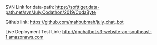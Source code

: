 SVN Link for data-path: https://softtiger.data-path.net/svn/July.Codathon/2019/CodaByte

Github link: https://github.com/mahbubmah/july_chat_bot

Live Deployment Test Link: http://dpchatbot.s3-website-ap-southeast-1.amazonaws.com





